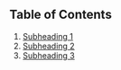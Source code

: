 ## Table of Contents

 1. [Subheading 1](#subheading-1)
 2. [Subheading 2](#subheading-2)
 3. [Subheading 3](#sub-heading-3)
